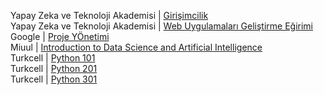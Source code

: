 Yapay Zeka ve Teknoloji Akademisi | [Girişimcilik](https://github.com/abdullah-aksoy/certificates/blob/main/docs/01800779706071.pdf)<br>
Yapay Zeka ve Teknoloji Akademisi | [Web Uygulamaları Geliştirme Eğirimi](https://github.com/abdullah-aksoy/certificates/blob/main/docs/37352087001693.pdf)<br>
Google | [Proje YÖnetimi](https://github.com/abdullah-aksoy/certificates/blob/main/docs/PDF.jsviewer.pdf)<br>
Miuul | [Introduction to Data Science and Artificial Intelligence](https://github.com/abdullah-aksoy/certificates/blob/main/docs/abdullah-aksoy.pdf)<br>
Turkcell | [Python 101](https://github.com/abdullah-aksoy/certificates/blob/main/docs/python1.pdf)<br>
Turkcell | [Python 201](https://github.com/abdullah-aksoy/certificates/blob/main/docs/python2.pdf)<br>
Turkcell | [Python 301](https://github.com/abdullah-aksoy/certificates/blob/main/docs/python3.pdf)<br>
